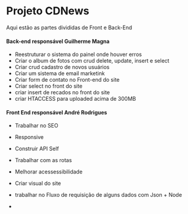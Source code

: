 # Projeto CDNews
Aqui estão as partes divididas de Front e Back-End
#### Back-end responsável Guilherme Magna
- Reestruturar o sistema do painel onde houver erros
- Criar o album de fotos com crud delete, update, insert e select  
- Criar crud cadastro de novos usuários 
- Criar um sistema de email marketink 
- Criar form de contato no Front-end do site
- Criar select no front do site 
- criar insert de recados no front do site 
- criar HTACCESS para uploaded acima de 300MB
#### Front End responsável André Rodrigues
- Trabalhar no SEO
- Responsive
- Construir API Self 
- Trabalhar com as rotas 
- Melhorar acessessibilidade
- Criar visual do site 
- trabalhar no Fluxo de requisição de alguns dados com Json + Node 

- 

